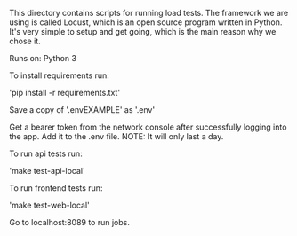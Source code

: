 This directory contains scripts for running load tests. The framework we are using is called Locust,
which is an open source program written in Python. It's very simple to setup and get going,
which is the main reason why we chose it.

Runs on:
Python 3

To install requirements run:

'pip install -r requirements.txt'

Save a copy of  '.envEXAMPLE' as '.env'

Get a bearer token from the network console after successfully logging into the app.
Add it to the .env file.
NOTE:  It will only last a day.

To run api tests run:

'make test-api-local'

To run frontend tests run:

'make test-web-local'

Go to localhost:8089 to run jobs.
